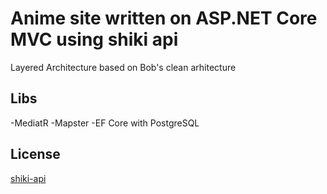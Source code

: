 # Anime site written on ASP.NET Core MVC using shiki api 

Layered Architecture based on Bob's clean arhitecture

## Libs
-MediatR
-Mapster
-EF Core with PostgreSQL

## License

[shiki-api](https://shikimori.one/api/doc/1.0)

